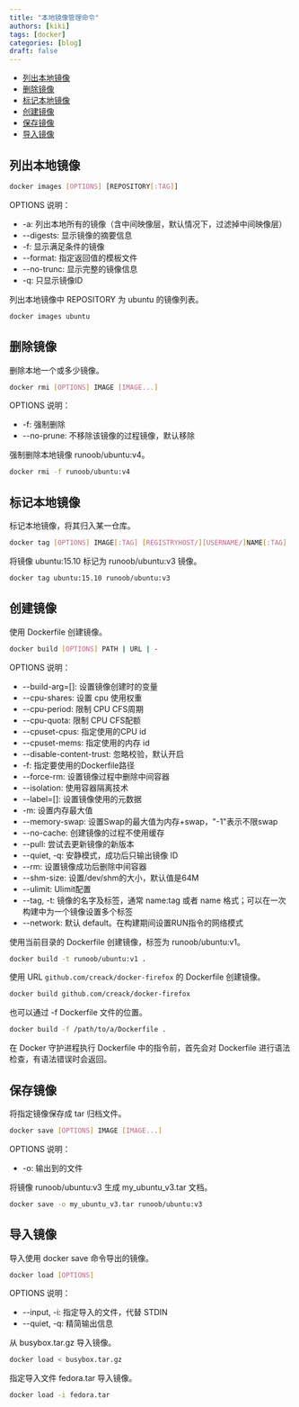 ```yaml
---
title: "本地镜像管理命令"
authors: [kiki]
tags: [docker]
categories: [blog]
draft: false
---
```


- [列出本地镜像](#%e5%88%97%e5%87%ba%e6%9c%ac%e5%9c%b0%e9%95%9c%e5%83%8f)
- [删除镜像](#%e5%88%a0%e9%99%a4%e9%95%9c%e5%83%8f)
- [标记本地镜像](#%e6%a0%87%e8%ae%b0%e6%9c%ac%e5%9c%b0%e9%95%9c%e5%83%8f)
- [创建镜像](#%e5%88%9b%e5%bb%ba%e9%95%9c%e5%83%8f)
- [保存镜像](#%e4%bf%9d%e5%ad%98%e9%95%9c%e5%83%8f)
- [导入镜像](#%e5%af%bc%e5%85%a5%e9%95%9c%e5%83%8f)

## 列出本地镜像

```sh
docker images [OPTIONS] [REPOSITORY[:TAG]]
```

OPTIONS 说明：

- -a: 列出本地所有的镜像（含中间映像层，默认情况下，过滤掉中间映像层）
- --digests: 显示镜像的摘要信息
- -f: 显示满足条件的镜像
- --format: 指定返回值的模板文件
- --no-trunc: 显示完整的镜像信息
- -q: 只显示镜像ID

列出本地镜像中 REPOSITORY 为 ubuntu 的镜像列表。

```sh
docker images ubuntu
```

## 删除镜像

删除本地一个或多少镜像。

```sh
docker rmi [OPTIONS] IMAGE [IMAGE...]
```

OPTIONS 说明：

- -f: 强制删除
- --no-prune: 不移除该镜像的过程镜像，默认移除

强制删除本地镜像 runoob/ubuntu:v4。

```sh
docker rmi -f runoob/ubuntu:v4
```

## 标记本地镜像

标记本地镜像，将其归入某一仓库。

```sh
docker tag [OPTIONS] IMAGE[:TAG] [REGISTRYHOST/][USERNAME/]NAME[:TAG]
```

将镜像 ubuntu:15.10 标记为 runoob/ubuntu:v3 镜像。

```sh
docker tag ubuntu:15.10 runoob/ubuntu:v3
```

## 创建镜像

使用 Dockerfile 创建镜像。

```sh
docker build [OPTIONS] PATH | URL | -
```

OPTIONS 说明：

- --build-arg=[]: 设置镜像创建时的变量
- --cpu-shares: 设置 cpu 使用权重
- --cpu-period: 限制 CPU CFS周期
- --cpu-quota: 限制 CPU CFS配额
- --cpuset-cpus: 指定使用的CPU id
- --cpuset-mems: 指定使用的内存 id
- --disable-content-trust: 忽略校验，默认开启
- -f: 指定要使用的Dockerfile路径
- --force-rm: 设置镜像过程中删除中间容器
- --isolation: 使用容器隔离技术
- --label=[]: 设置镜像使用的元数据
- -m: 设置内存最大值
- --memory-swap: 设置Swap的最大值为内存+swap，"-1"表示不限swap
- --no-cache: 创建镜像的过程不使用缓存
- --pull: 尝试去更新镜像的新版本
- --quiet, -q: 安静模式，成功后只输出镜像 ID
- --rm: 设置镜像成功后删除中间容器
- --shm-size: 设置/dev/shm的大小，默认值是64M
- --ulimit: Ulimit配置
- --tag, -t: 镜像的名字及标签，通常 name:tag 或者 name 格式；可以在一次构建中为一个镜像设置多个标签
- --network: 默认 default。在构建期间设置RUN指令的网络模式

使用当前目录的 Dockerfile 创建镜像，标签为 runoob/ubuntu:v1。

```sh
docker build -t runoob/ubuntu:v1 .
```

使用 URL `github.com/creack/docker-firefox` 的 Dockerfile 创建镜像。

```sh
docker build github.com/creack/docker-firefox
```

也可以通过 -f Dockerfile 文件的位置。

```sh
docker build -f /path/to/a/Dockerfile .
```

在 Docker 守护进程执行 Dockerfile 中的指令前，首先会对 Dockerfile 进行语法检查，有语法错误时会返回。

## 保存镜像

将指定镜像保存成 tar 归档文件。

```sh
docker save [OPTIONS] IMAGE [IMAGE...]
```

OPTIONS 说明：

- -o: 输出到的文件

将镜像 runoob/ubuntu:v3 生成 my_ubuntu_v3.tar 文档。

```sh
docker save -o my_ubuntu_v3.tar runoob/ubuntu:v3
```

## 导入镜像

导入使用 docker save 命令导出的镜像。

```sh
docker load [OPTIONS]
```

OPTIONS 说明：

- --input, -i: 指定导入的文件，代替 STDIN
- --quiet, -q: 精简输出信息

从 busybox.tar.gz 导入镜像。

```sh
docker load < busybox.tar.gz
```

指定导入文件 fedora.tar 导入镜像。

```sh
docker load -i fedora.tar
```
